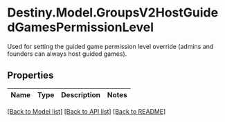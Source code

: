 # Destiny.Model.GroupsV2HostGuidedGamesPermissionLevel
Used for setting the guided game permission level override (admins and founders can always host guided games).

## Properties

Name | Type | Description | Notes
------------ | ------------- | ------------- | -------------

[[Back to Model list]](../README.md#documentation-for-models) [[Back to API list]](../README.md#documentation-for-api-endpoints) [[Back to README]](../README.md)

